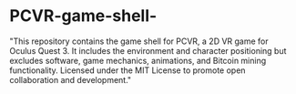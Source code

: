 # PCVR-game-shell-
"This repository contains the game shell for PCVR, a 2D VR game for Oculus Quest 3. It includes the environment and character positioning but excludes software, game mechanics, animations, and Bitcoin mining functionality. Licensed under the MIT License to promote open collaboration and development."
